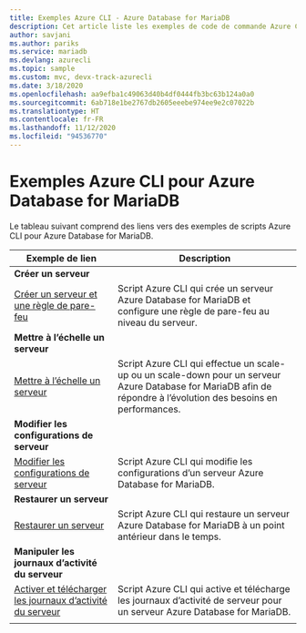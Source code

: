 ```yaml
---
title: Exemples Azure CLI - Azure Database for MariaDB
description: Cet article liste les exemples de code de commande Azure CLI disponibles pour l’interaction avec Azure Database for MariaDB.
author: savjani
ms.author: pariks
ms.service: mariadb
ms.devlang: azurecli
ms.topic: sample
ms.custom: mvc, devx-track-azurecli
ms.date: 3/18/2020
ms.openlocfilehash: aa9efba1c49063d40b4df0444fb3bc63b124a0a0
ms.sourcegitcommit: 6ab718e1be2767db2605eeebe974ee9e2c07022b
ms.translationtype: HT
ms.contentlocale: fr-FR
ms.lasthandoff: 11/12/2020
ms.locfileid: "94536770"
---
```

# <a name="azure-cli-samples-for-azure-database-for-mariadb"></a>Exemples Azure CLI pour Azure Database for MariaDB 
Le tableau suivant comprend des liens vers des exemples de scripts Azure CLI pour Azure Database for MariaDB.

| Exemple de lien | Description  |
|---|---|
|**Créer un serveur**||
| [Créer un serveur et une règle de pare-feu](./scripts/sample-create-server-and-firewall-rule.md?toc=%2fcli%2fazure%2ftoc.json) | Script Azure CLI qui crée un serveur Azure Database for MariaDB et configure une règle de pare-feu au niveau du serveur. |
|**Mettre à l’échelle un serveur**||
| [Mettre à l’échelle un serveur](./scripts/sample-scale-server.md?toc=%2fcli%2fazure%2ftoc.json) | Script Azure CLI qui effectue un scale-up ou un scale-down pour un serveur Azure Database for MariaDB afin de répondre à l’évolution des besoins en performances. |
|**Modifier les configurations de serveur**||
| [Modifier les configurations de serveur](./scripts/sample-change-server-configuration.md?toc=%2fcli%2fazure%2ftoc.json) | Script Azure CLI qui modifie les configurations d’un serveur Azure Database for MariaDB. |
|**Restaurer un serveur**||
| [Restaurer un serveur](./scripts/sample-point-in-time-restore.md?toc=%2fcli%2fazure%2ftoc.json) | Script Azure CLI qui restaure un serveur Azure Database for MariaDB à un point antérieur dans le temps. |
|**Manipuler les journaux d’activité du serveur**||
| [Activer et télécharger les journaux d’activité du serveur](./scripts/sample-server-logs.md?toc=%2fcli%2fazure%2ftoc.json) | Script Azure CLI qui active et télécharge les journaux d’activité de serveur pour un serveur Azure Database for MariaDB. |
|||
